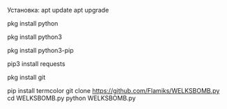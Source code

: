 Установка: 
apt update 
 apt upgrade

pkg install python

pkg install python3

pkg install python3-pip

pip3 install requests

pkg install git

pip install termcolor
git clone https://github.com/Flamiks/WELKSBOMB.py
cd WELKSBOMB.py
python WELKSBOMB.py
